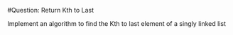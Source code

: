 #Question: Return Kth to Last

Implement an algorithm to find the Kth to last element of a singly linked list